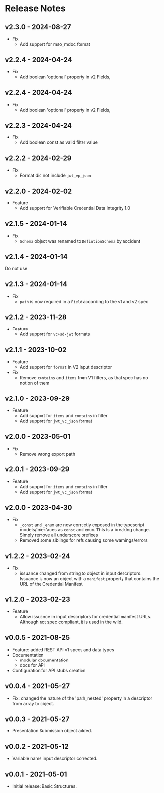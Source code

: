 # Release Notes

## v2.3.0 - 2024-08-27
- Fix
    - Add support for mso_mdoc format

## v2.2.4 - 2024-04-24
- Fix
    - Add boolean 'optional' property in v2 Fields,

## v2.2.4 - 2024-04-24
- Fix
  - Add boolean 'optional' property in v2 Fields,

## v2.2.3 - 2024-04-24
- Fix
  - Add boolean const as valid filter value
  
## v2.2.2 - 2024-02-29
- Fix
  - Format did not include `jwt_vp_json` 
  
## v2.2.0 - 2024-02-02

- Feature
  - Add support for Verifiable Credential Data Integrity 1.0

## v2.1.5 - 2024-01-14

- Fix
  - `Schema` object was renamed to `DefintionSchema` by accident

## v2.1.4 - 2024-01-14
Do not use
 
## v2.1.3 - 2024-01-14

- Fix
  - `path` is now required in a `Field` according to the v1 and v2 spec

## v2.1.2 - 2023-11-28

- Feature
    - Add support for `vc+sd-jwt` formats

## v2.1.1 - 2023-10-02

- Feature
    - Add support for `format` in V2 input descriptor
- Fix
    - Remove `contains` and `items` from V1 filters, as that spec has no notion of them

## v2.1.0 - 2023-09-29

- Feature
    - Add support for `items` and `contains` in filter
    - Add support for `jwt_vc_json` format

## v2.0.0 - 2023-05-01

- Fix
    - Remove wrong export path

## v2.0.1 - 2023-09-29

- Feature
  - Add support for `items` and `contains` in filter
  - Add support for `jwt_vc_json` format

## v2.0.0 - 2023-04-30

- Fix
    - `_const` and `_enum` are now correctly exposed in the typescript models/interfaces as `const` and `enum`. This is
      a breaking change. Simply remove all underscore prefixes
    - Removed some siblings for refs causing some warnings/errors

## v1.2.2 - 2023-02-24

- Fix
    - issuance changed from string to object in input descriptors. Issuance is now an object with a `manifest` property
      that contains the URL of the Credential Manifest.

## v1.2.0 - 2023-02-23

- Feature
    - Allow issuance in input descriptors for credential manifest URLs. Although not spec compliant, it is used in the
      wild.

## v0.0.5 - 2021-08-25

- Feature: added REST API v1 specs and data types
- Documentation
    - modular documentation
    - docs for API
- Configuration for API stubs creation

## v0.0.4 - 2021-05-27

- Fix: changed the nature of the 'path_nested' property in a descriptor from array to object.

## v0.0.3 - 2021-05-27

- Presentation Submission object added.

## v0.0.2 - 2021-05-12

- Variable name input descriptor corrected.

## v0.0.1 - 2021-05-01

- Initial release: Basic Structures.
